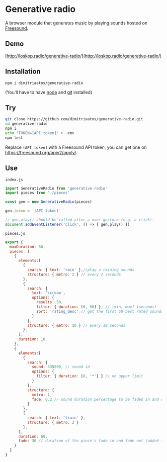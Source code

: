 # Generative radio

A browser module that generates music by playing sounds hosted on [Freesound](http://freesound.org/).

## Demo

[http://loskop.radio/generative-radio/](http://loskop.radio/generative-radio/)

## Installation

`npm i dimitriaatos/generative-radio`

(You'll have to have [node](https://nodejs.org/) and [git](https://git-scm.com/downloads) installed)

## Try

```bash
git clone https://github.com/dimitriaatos/generative-radio.git
cd generative-radio
npm i
echo "TOKEN=[API token]" > .env
npm test
```

Replace `[API token]` with a Freesound API token, you can get one on <https://freesound.org/apiv2/apply/>.

## Use

`index.js`

```javascript
import GenerativeRadio from 'generative-radio'
import pieces from './pieces'

const gen = new GenerativeRadio(pieces)

gen.token = '[API token]'

// gen.play() should be called after a user gesture (e.g. a click).
document.addEventListener('click', () => { gen.play() })
```

`pieces.js`

```javascript
export {
  maxDuration: 60,
  pieces: [
    {
      elements:[
        {
          search: { text: 'rain' },//play a raining sounds
          structure: { metro: 2 } // every 2 seconds
        },
        {
          search: {
            text: 'scream',
            options: {
              results: 50,
              filter: { duration: [0, 60] }, // [min, max] (seconds)
              sort: 'rating_desc' // get the first 50 best rated sounds
            }
          },
          structure: { metro: 10 } // every 10 seconds
        },
      ],
      duration: 10
    },
    {
      elements:[
        {
          search: {
            sound: 339809, // sound id
            options: {
              filter: { duration: [0, '*'] } // no upper limit
            }
          },
          structure: {
            metro: 1,
            fade: 0.2 // sound duration percentage to be faded in and out (max: 0.5)
          }
        },
        {
          search: { text: 'train' },
          structure: { metro: 2 }
        },
      ],
      duration: 60,
      fade: 30 // duration of the piece's fade in and fade out (added to the total duration)
    }
  ]
}
```